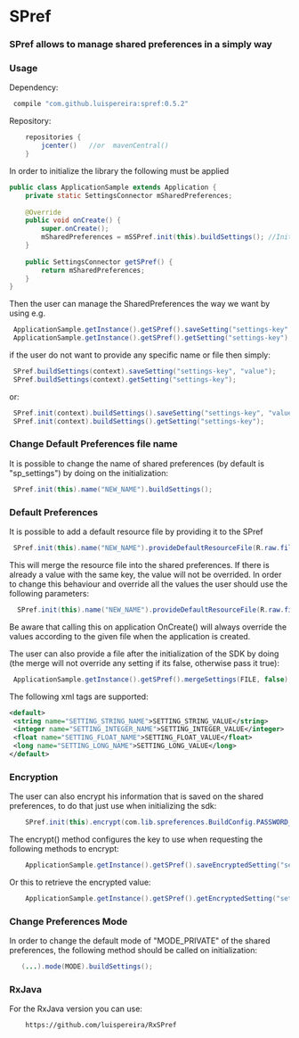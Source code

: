 # SPref

### SPref allows to manage shared preferences in a simply way ###

### Usage ###

Dependency:
```groovy
 compile "com.github.luispereira:spref:0.5.2"
```

Repository:
```groovy
    repositories {
        jcenter()   //or  mavenCentral()
    }
```

In order to initialize the library the following must be applied

```java
public class ApplicationSample extends Application {
    private static SettingsConnector mSharedPreferences;
    
    @Override
    public void onCreate() {
        super.onCreate();
        mSharedPreferences = mSSPref.init(this).buildSettings(); //Initialize the SPref
    }
    
    public SettingsConnector getSPref() {
        return mSharedPreferences;
    }
}
```

Then the user can manage the SharedPreferences the way we want by using e.g.
```java
 ApplicationSample.getInstance().getSPref().saveSetting("settings-key", "value");
 ApplicationSample.getInstance().getSPref().getSetting("settings-key");
```

if the user do not want to provide any specific name or file then simply:

```java
 SPref.buildSettings(context).saveSetting("settings-key", "value");
 SPref.buildSettings(context).getSetting("settings-key");
```
or:

```java
 SPref.init(context).buildSettings().saveSetting("settings-key", "value");
 SPref.init(context).buildSettings().getSetting("settings-key");
```

### Change Default Preferences file name ###
It is possible to change the name of shared preferences (by default is "sp_settings") by doing on the initialization: 
```java
 SPref.init(this).name("NEW_NAME").buildSettings();
```


### Default Preferences ###
It is possible to add a default resource file by providing it to the SPref 
```java
 SPref.init(this).name("NEW_NAME").provideDefaultResourceFile(R.raw.file, false).buildSettings();
```
This will merge the resource file into the shared preferences. If there is already a value with the same key, the value will not be overrided. In order to change this behaviour and override all the values the user should use the following parameters:
 
```java
  SPref.init(this).name("NEW_NAME").provideDefaultResourceFile(R.raw.file, true).buildSettings();
```

Be aware that calling this on application OnCreate() will always override the values according to the given file when the application is created.

The user can also provide a file after the initialization of the SDK by doing (the merge will not override any setting if its false, otherwise pass it true):

```java
 ApplicationSample.getInstance().getSPref().mergeSettings(FILE, false);
```


The following xml tags are supported:

```xml
<default>
 <string name="SETTING_STRING_NAME">SETTING_STRING_VALUE</string>
 <integer name="SETTING_INTEGER_NAME">SETTING_INTEGER_VALUE</integer>
 <float name="SETTING_FLOAT_NAME">SETTING_FLOAT_VALUE</float>
 <long name="SETTING_LONG_NAME">SETTING_LONG_VALUE</long>
</default>
```


### Encryption ###

The user can also encrypt his information that is saved on the shared preferences, to do that just use when initializing the sdk:

```java
    SPref.init(this).encrypt(com.lib.spreferences.BuildConfig.PASSWORD_KEY).buildSettings();
```

The encrypt() method configures the key to use when requesting the following methods to encrypt:

```java
    ApplicationSample.getInstance().getSPref().saveEncryptedSetting("settings-key", "value");
```

Or this to retrieve the encrypted value:

```java
    ApplicationSample.getInstance().getSPref().getEncryptedSetting("settings-key");
```

### Change Preferences Mode ###

In order to change the default mode of "MODE_PRIVATE" of the shared preferences, the following method should be called on initialization:

```java
   (...).mode(MODE).buildSettings();
```

### RxJava ###

For the RxJava version you can use:
```html
    https://github.com/luispereira/RxSPref
```
